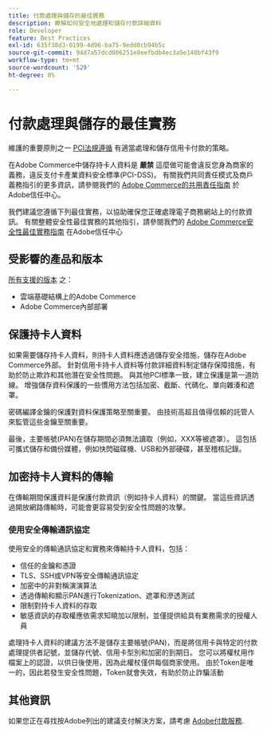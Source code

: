 ```yaml
---
title: 付款處理與儲存的最佳實務
description: 瞭解如何安全地處理和儲存付款詳細資料
role: Developer
feature: Best Practices
exl-id: 635f38d3-0199-4d96-ba75-9edd0cb94b5c
source-git-commit: 94d7a57dcd006251e8eefbdb4ec3a5e140bf43f9
workflow-type: tm+mt
source-wordcount: '529'
ht-degree: 0%

---
```


# 付款處理與儲存的最佳實務

維護的重要原則之一 [PCI法規遵循](https://experienceleague.adobe.com/docs/commerce-admin/start/compliance/payments/compliance-pci.html) 有適當處理和儲存信用卡付款的策略。

在Adobe Commerce中儲存持卡人資料是 **嚴禁** 這麼做可能會違反您身為商家的義務，違反支付卡產業資料安全標準(PCI-DSS)。 有關我們共同責任模式及商戶義務指引的更多資訊，請參閱我們的 [Adobe Commerce的共用責任指南](https://www.adobe.com/content/dam/cc/en/trust-center/ungated/whitepapers/experience-cloud/adobe-commerce-shared-responsibility-guide.pdf) 於Adobe信任中心。

我們建議您遵循下列最佳實務，以協助確保您正確處理電子商務網站上的付款資訊。 有關整體安全性最佳實務的其他指引，請參閱我們的 [Adobe Commerce安全性最佳實務指南](https://www.adobe.com/content/dam/cc/en/trust-center/ungated/whitepapers/experience-cloud/adobe-commerce-best-practices-guide.pdf) 在Adobe信任中心

## 受影響的產品和版本

[所有支援的版本](../../../release/versions.md) 之：

* 雲端基礎結構上的Adobe Commerce
* Adobe Commerce內部部署

## 保護持卡人資料

如果需要儲存持卡人資料，則持卡人資料應透過儲存安全措施，儲存在Adobe Commerce外部。 針對信用卡持卡人資料等付款詳細資料制定儲存保障措施，有助於防止欺詐和其他潛在安全性問題。 與其他PCI標準一致，建立保護是第一道防線。 增強儲存資料保護的一些慣用方法包括加密、截斷、代碼化、單向雜湊和遮罩。

密碼編譯金鑰的保護對資料保護策略至關重要。 由技術高超且值得信賴的託管人來監管這些金鑰至關重要。

最後，主要帳號(PAN)在儲存期間必須無法讀取（例如，XXX等被遮罩）。 這包括可攜式儲存和備份媒體，例如快閃磁碟機、USB和外部硬碟，甚至稽核記錄。

## 加密持卡人資料的傳輸

在傳輸期間保護資料是保護付款資訊（例如持卡人資料）的關鍵。 當這些資訊透過開放網路傳輸時，可能會更容易受到安全性問題的攻擊。

### 使用安全傳輸通訊協定

使用安全的傳輸通訊協定和實務來傳輸持卡人資料，包括：

* 信任的金鑰和憑證
* TLS、SSH或VPN等安全傳輸通訊協定
* 加密中的非對稱演演算法
* 透過傳輸和顯示PAN進行Tokenization、遮罩和滲透測試
* 限制對持卡人資料的存取
* 敏感資訊的存取權應依需求知曉加以限制，並僅提供給具有業務需求的授權人員

處理持卡人資料的建議方法不是儲存主要帳號(PAN)，而是將信用卡與特定的付款處理提供者記號，並儲存代號、信用卡型別和加密的到期日。 您可以將權杖用作檔案上的認證，以供日後使用，因為此權杖僅供每個商家使用。 由於Token是唯一的，因此若發生安全性問題，Token就會失效，有助於防止詐騙活動

## 其他資訊

如果您正在尋找按Adobe列出的建議支付解決方案，請考慮 [Adobe付款服務](https://experienceleague.adobe.com/docs/commerce-merchant-services/payment-services/overview.html).
